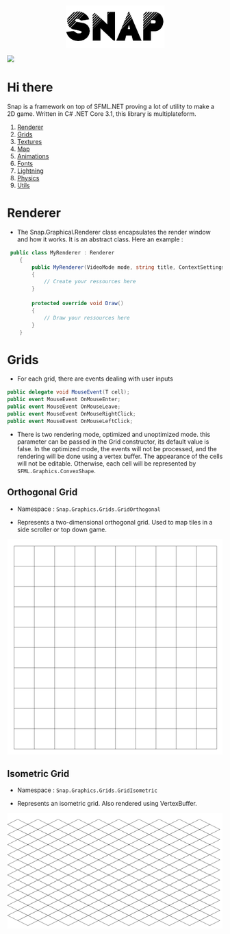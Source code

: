<p align="center">
  <img src="Misc/logo.png" />
</p>

![](https://www.repostatus.org/badges/latest/wip.svg)

# Hi there

  Snap is a framework on top of SFML.NET proving a lot of utility to make a 2D game.
  Written in C# .NET Core 3.1, this library is multiplateform.

1. [Renderer](#Renderer)
2. [Grids](#Grids)
3. [Textures](#Textures)  
4. [Map](#Map)  
5. [Animations](#Animations)
6. [Fonts](#Fonts)
7. [Lightning](#Lightnings)
8. [Physics](#Physics)
9. [Utils](#Utils)

# Renderer

* The Snap.Graphical.Renderer class encapsulates the render window and how it works. It is an abstract class. Here an example :

```csharp
 public class MyRenderer : Renderer
    {
        public MyRenderer(VideoMode mode, string title, ContextSettings settings, Styles styles = Styles.Default) : base(mode, title, settings, styles)
        {
            // Create your ressources here
        }

        protected override void Draw()
        {
            // Draw your ressources here
        }
    }
```

# Grids

* For each grid, there are events dealing with user inputs 
```csharp
public delegate void MouseEvent(T cell);
public event MouseEvent OnMouseEnter;
public event MouseEvent OnMouseLeave;
public event MouseEvent OnMouseRightClick;
public event MouseEvent OnMouseLeftClick;
```

* There is two rendering mode, optimized and unoptimized mode. 
  this parameter can be passed in the Grid constructor, its default value is false.
  In the optimized mode, the events will not be processed, and the rendering will be done using a vertex buffer. 
  The appearance of the cells will not be editable. Otherwise, each cell will be represented by ```SFML.Graphics.ConvexShape```. 


## Orthogonal Grid

* Namespace : ```Snap.Graphics.Grids.GridOrthogonal```

* Represents a two-dimensional orthogonal grid. Used to map tiles in a side scroller or top down game. 

![](Misc/orth.png)

## Isometric Grid

* Namespace : ```Snap.Graphics.Grids.GridIsometric```

* Represents an isometric grid. Also rendered using VertexBuffer.

![](Misc/isometric.png)